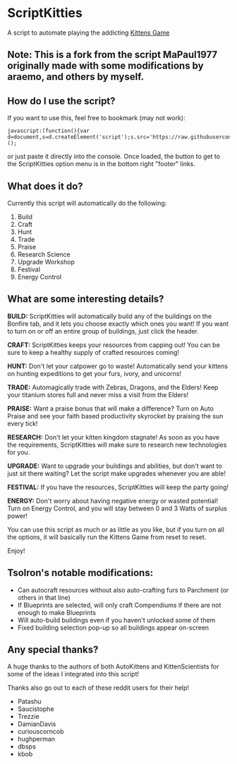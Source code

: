 # ScriptKitties
A script to automate playing the addicting <a href="http://bloodrizer.ru/games/kittens/#">Kittens Game</a>

## Note: This is a fork from the script MaPaul1977 originally made with some modifications by araemo, and others by myself.

## How do I use the script?

If you want to use this, feel free to bookmark (may not work):

    javascript:(function(){var d=document,s=d.createElement('script');s.src='https://raw.githubusercontent.com/tsolron/KittensGame/master/ScriptKitties.js';d.body.appendChild(s);})();

or just paste it directly into the console. Once loaded, the button to get to the ScriptKitties option menu is in the bottom right "footer" links.


## What does it do?

Currently this script will automatically do the following:

1) Build
2) Craft
3) Hunt
4) Trade
5) Praise
6) Research Science
7) Upgrade Workshop
8) Festival
9) Energy Control


## What are some interesting details?

<b>BUILD:</b>  ScriptKitties will automatically build any of the buildings on the Bonfire tab, and it lets you choose exactly which ones you want! If you want to turn on or off an entire group of buildings, just click the header.

<b>CRAFT:</b> ScriptKitties keeps your resources from capping out! You can be sure to keep a healthy supply of crafted resources coming!

<b>HUNT:</b> Don't let your catpower go to waste! Automatically send your kittens on hunting expeditions to get your furs, ivory, and unicorns!

<b>TRADE:</b> Automagically trade with Zebras, Dragons, and the Elders! Keep your titanium stores full and never miss a visit from the Elders!

<b>PRAISE:</b> Want a praise bonus that will make a difference? Turn on Auto Praise and see your faith based productivity skyrocket by praising the sun every tick!

<b>RESEARCH:</b> Don't let your kitten kingdom stagnate! As soon as you have the requirements, ScriptKitties will make sure to research new technologies for you.

<b>UPGRADE:</b> Want to upgrade your buildings and abilities, but don't want to just sit there waiting? Let the script make upgrades whenever you are able!

<b>FESTIVAL:</b> If you have the resources, ScriptKitties will keep the party going!

<b>ENERGY:</b> Don't worry about having negative energy or wasted potential! Turn on Energy Control, and you will stay between 0 and 3 Watts of surplus power!

You can use this script as much or as little as you like, but if you turn on all the options, it will basically run the Kittens Game from reset to reset.

Enjoy!

## Tsolron's notable modifications:
* Can autocraft resources without also auto-crafting furs to Parchment (or others in that line)
* If Blueprints are selected, will only craft Compendiums if there are not enough to make Blueprints
* Will auto-build buildings even if you haven't unlocked some of them
* Fixed building selection pop-up so all buildings appear on-screen

## Any special thanks?

A huge thanks to the authors of both AutoKittens and KittenScientists for some of the ideas I integrated into this script!

Thanks also go out to each of these reddit users for their help!

- Patashu
- Saucistophe
- Trezzie
- DamianDavis
- curiouscorncob
- hughperman
- dbsps
- kbob

